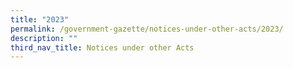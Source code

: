 ```yaml
---
title: "2023"
permalink: /government-gazette/notices-under-other-acts/2023/
description: ""
third_nav_title: Notices under other Acts
---
```

